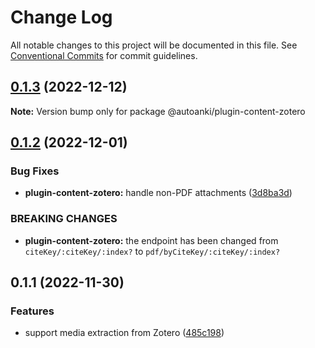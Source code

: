 # Change Log

All notable changes to this project will be documented in this file.
See [Conventional Commits](https://conventionalcommits.org) for commit guidelines.

## [0.1.3](https://github.com/chenlijun99/autoanki/compare/@autoanki/plugin-content-zotero@0.1.2...@autoanki/plugin-content-zotero@0.1.3) (2022-12-12)

**Note:** Version bump only for package @autoanki/plugin-content-zotero

## [0.1.2](https://github.com/chenlijun99/autoanki/compare/@autoanki/plugin-content-zotero@0.1.1...@autoanki/plugin-content-zotero@0.1.2) (2022-12-01)

### Bug Fixes

- **plugin-content-zotero:** handle non-PDF attachments ([3d8ba3d](https://github.com/chenlijun99/autoanki/commit/3d8ba3d08c68bd98cdf620855edaf73c0e5c304e))

### BREAKING CHANGES

- **plugin-content-zotero:** the endpoint has been changed from `citeKey/:citeKey/:index?`
  to `pdf/byCiteKey/:citeKey/:index?`

## 0.1.1 (2022-11-30)

### Features

- support media extraction from Zotero ([485c198](https://github.com/chenlijun99/autoanki/commit/485c1987859f09f33e5c7b93dc806f248d96df60))
